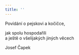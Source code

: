 ```yaml
---
title: ''
---
```


Povídání o pejskovi a kočičce,

jak spolu hospodařili  
a ještě o všelijakých jiných věcech

Josef Čapek
